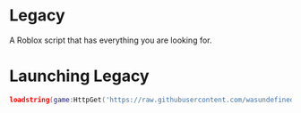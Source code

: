 # Legacy
A Roblox script that has everything you are looking for.

# Launching Legacy
```lua
loadstring(game:HttpGet('https://raw.githubusercontent.com/wasundefined/Legacy/refs/heads/main/Launcher.lua'))()
```
